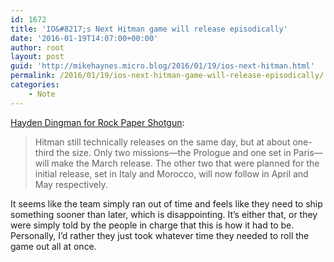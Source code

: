 ```yaml
---
id: 1672
title: 'IO&#8217;s Next Hitman game will release episodically'
date: '2016-01-19T14:07:00+00:00'
author: root
layout: post
guid: 'http://mikehaynes.micro.blog/2016/01/19/ios-next-hitman.html'
permalink: /2016/01/19/ios-next-hitman-game-will-release-episodically/
categories:
    - Note
---
```


[Hayden Dingman for Rock Paper Shotgun](https://www.rockpapershotgun.com/2016/01/15/new-hitman-episodic/):

> Hitman still technically releases on the same day, but at about one-third the size. Only two missions—the Prologue and one set in Paris—will make the March release. The other two that were planned for the initial release, set in Italy and Morocco, will now follow in April and May respectively.

It seems like the team simply ran out of time and feels like they need to ship something sooner than later, which is disappointing. It’s either that, or they were simply told by the people in charge that this is how it had to be. Personally, I’d rather they just took whatever time they needed to roll the game out all at once.